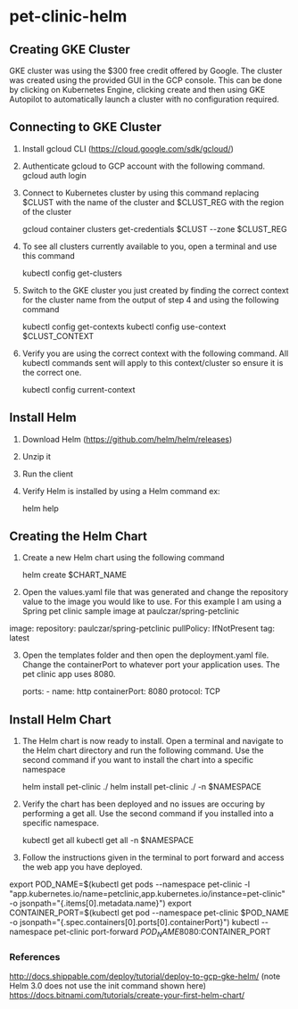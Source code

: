 # pet-clinic-helm

## Creating GKE Cluster
GKE cluster was using the $300 free credit offered by Google. The cluster was created using the provided GUI in the GCP console. 
This can be done by clicking on Kubernetes Engine, clicking create and then using GKE Autopilot to automatically launch a cluster with no configuration required.

## Connecting to GKE Cluster
1. Install gcloud CLI (https://cloud.google.com/sdk/gcloud/)
2. Authenticate gcloud to GCP account with the following command.
    gcloud auth login

3. Connect to Kubernetes cluster by using this command replacing $CLUST with the name of the cluster and $CLUST_REG with the region of the cluster
   
    gcloud container clusters get-credentials $CLUST --zone $CLUST_REG

4. To see all clusters currently available to you, open a terminal and use this command
   
    kubectl config get-clusters

5. Switch to the GKE cluster you just created by finding the correct context for the cluster name from the output of step 4 and using the following command
   
    kubectl config get-contexts
    kubectl config use-context $CLUST_CONTEXT 

6. Verify you are using the correct context with the following command. All kubectl commands sent will apply to this context/cluster so ensure it is the correct one.
   
    kubectl config current-context

## Install Helm
1. Download Helm (https://github.com/helm/helm/releases)
2. Unzip it
3. Run the client
4. Verify Helm is installed by using a Helm command ex: 
   
   helm help

## Creating the Helm Chart
1. Create a new Helm chart using the following command
    
    helm create $CHART_NAME

2. Open the values.yaml file that was generated and change the repository value to the image you would like to use. For this example I am using a Spring pet clinic sample image at paulczar/spring-petclinic

image:
  repository: paulczar/spring-petclinic
  pullPolicy: IfNotPresent
  tag: latest

3. Open the templates folder and then open the deployment.yaml file. Change the containerPort to whatever port your application uses. The pet clinic app uses 8080.
   
    ports:
       - name: http
        containerPort: 8080
        protocol: TCP

## Install Helm Chart
1. The Helm chart is now ready to install. Open a terminal and navigate to the Helm chart directory and run the following command. Use the second command if you want to install the chart into a specific namespace

   helm install pet-clinic ./
   helm install pet-clinic ./ -n $NAMESPACE

2. Verify the chart has been deployed and no issues are occuring by performing a get all. Use the second command if you installed into a specific namespace.

    kubectl get all
    kubectl get all -n $NAMESPACE

3. Follow the instructions given in the terminal to port forward and access the web app you have deployed. 

  export POD_NAME=$(kubectl get pods --namespace pet-clinic -l "app.kubernetes.io/name=petclinic,app.kubernetes.io/instance=pet-clinic" -o jsonpath="{.items[0].metadata.name}")
  export CONTAINER_PORT=$(kubectl get pod --namespace pet-clinic $POD_NAME -o jsonpath="{.spec.containers[0].ports[0].containerPort}")
  kubectl --namespace pet-clinic port-forward $POD_NAME 8080:$CONTAINER_PORT


### References

http://docs.shippable.com/deploy/tutorial/deploy-to-gcp-gke-helm/ (note Helm 3.0 does not use the init command shown here)
https://docs.bitnami.com/tutorials/create-your-first-helm-chart/